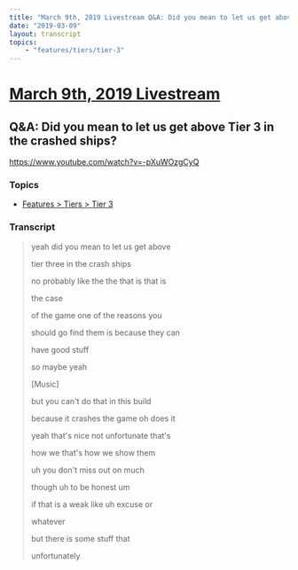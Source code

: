 ```yaml
---
title: "March 9th, 2019 Livestream Q&A: Did you mean to let us get above Tier 3 in the crashed ships?"
date: "2019-03-09"
layout: transcript
topics:
    - "features/tiers/tier-3"
---
```

# [March 9th, 2019 Livestream](../2019-03-09.md)
## Q&A: Did you mean to let us get above Tier 3 in the crashed ships?
https://www.youtube.com/watch?v=-pXuWOzgCyQ

### Topics
* [Features > Tiers > Tier 3](../topics/features/tiers/tier-3.md)

### Transcript

> yeah did you mean to let us get above
> 
> tier three in the crash ships
> 
> no probably like the the that is that is
> 
> the case
> 
> of the game one of the reasons you
> 
> should go find them is because they can
> 
> have good stuff
> 
> so maybe yeah
> 
> [Music]
> 
> but you can't do that in this build
> 
> because it crashes the game oh does it
> 
> yeah that's nice not unfortunate that's
> 
> how we that's how we show them
> 
> uh you don't miss out on much
> 
> though uh to be honest um
> 
> if that is a weak like uh excuse or
> 
> whatever
> 
> but there is some stuff that
> 
> unfortunately
> 
